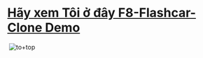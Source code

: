 # [Hãy xem Tôi ở đây F8-Flashcar-Clone Demo ](https://xuanphao19.github.io/F8-Flashcard-Clone/)
[<img src="https://user-images.githubusercontent.com/83102917/225340205-959a1f8f-29a9-4340-9ad4-d848648d66b3.png" alt="">](https://xuanphao19.github.io/F8-Flashcard-Clone/)
![to+top](https://github.com/xuanphao19/F8-Flashcard-Clone/assets/83102917/16e123a3-aa18-4a1b-9953-194c244d91aa)
